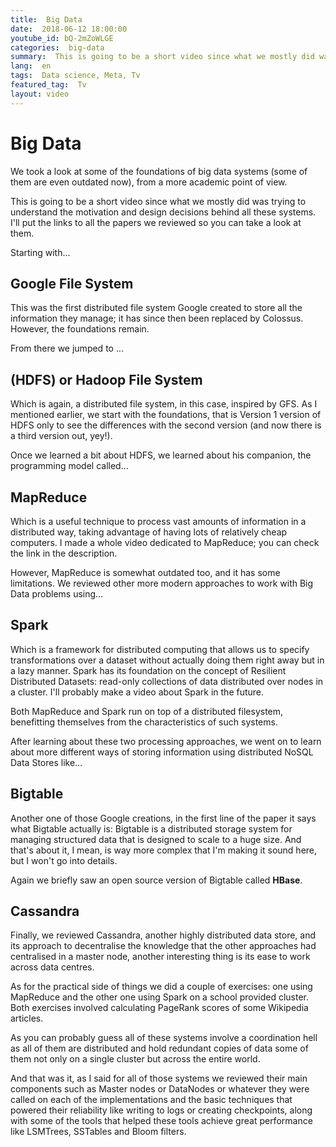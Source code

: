 ```yaml
---
title:  Big Data
date:  2018-06-12 18:00:00
youtube_id: bQ-2mZoWLGE
categories:  big-data
summary:  This is going to be a short video since what we mostly did was trying to understand the motivation and design decisions behind all these systems. I'll put the links to all the papers we reviewed so you can take a look at them.
lang:  en
tags:  Data science, Meta, Tv
featured_tag:  Tv
layout: video
---
```


# Big Data   
We took a look at some of the foundations of big data systems (some of them are even outdated now), from a more academic point of view. 

This is going to be a short video since what we mostly did was trying to understand the motivation and design decisions behind all these systems. I'll put the links to all the papers we reviewed so you can take a look at them.

Starting with... 

## Google File System   
This was the first distributed file system Google created to store all the information they manage; it has since then been replaced by Colossus. However, the foundations remain.

From there we jumped to ...

## (HDFS) or Hadoop File System  
Which is again, a distributed file system, in this case, inspired by GFS. As I mentioned earlier, we start with the foundations, that is Version 1 version of HDFS only to see the differences with the second version (and now there is a third version out, yey!).  

Once we learned a bit about HDFS, we learned about his companion, the programming model called...

## MapReduce  
Which is a useful technique to process vast amounts of information in a distributed way, taking advantage of having lots of relatively cheap computers. I made a whole video dedicated to MapReduce; you can check the link in the description.

However, MapReduce is somewhat outdated too, and it has some limitations. We reviewed other more modern approaches to work with Big Data problems using...

## Spark  
Which is a framework for distributed computing that allows us to specify transformations over a dataset without actually doing them right away but in a lazy manner. Spark has its foundation on the concept of Resilient Distributed Datasets: read-only collections of data distributed over nodes in a cluster. I'll probably make a video about Spark in the future.

Both MapReduce and Spark run on top of a distributed filesystem, benefitting themselves from the characteristics of such systems.

After learning about these two processing approaches, we went on to learn about more different ways of storing information using distributed NoSQL Data Stores like... 

## Bigtable  
Another one of those Google creations, in the first line of the paper it says what Bigtable actually is: Bigtable is a distributed storage system for managing structured data that is designed to scale to a huge size. And that's about it, I mean, is way more complex that I'm making it sound here, but I won't go into details.
 
Again we briefly saw an open source version of Bigtable called **HBase**.

## Cassandra
Finally, we reviewed Cassandra, another highly distributed data store, and its approach to decentralise the knowledge that the other approaches had centralised in a master node, another interesting thing is its ease to work across data centres.

As for the practical side of things we did a couple of exercises: one using MapReduce and the other one using Spark on a school provided cluster. Both exercises involved calculating PageRank scores of some Wikipedia articles.

As you can probably guess all of these systems involve a coordination hell as all of them are distributed and hold redundant copies of data some of them not only on a single cluster but across the entire world.

And that was it, as I said for all of those systems we reviewed their main components such as Master nodes or DataNodes or whatever they were called on each of the implementations and the basic techniques that powered their reliability like writing to logs or creating checkpoints, along with some of the tools that helped these tools achieve great performance like LSMTrees, SSTables and Bloom filters.

